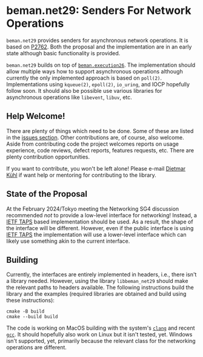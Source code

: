 # beman.net29: Senders For Network Operations

`beman.net29` provides senders for asynchronous network operations.
It is based on [P2762](http://wg21.link/p2762). Both the proposal
and the implementation are in an early state although basic
functionality is provided.

`beman.net29` builds on top of [`beman.execution26`](https://github.com/bemanproject/execution26). The
implementation should allow multiple ways how to support asynchronous
operations although currently the only implemented approach is based
on `poll(2)`. Implementations using `kqueue(2)`, `epoll(2)`,
`io_uring`, and IOCP hopefully follow soon. It should also be
possible use various libraries for asynchronous operations like
`libevent`, `libuv`, etc.

## Help Welcome!

There are plenty of things which need to be done. Some of these
are listed in the [issues section](https://github.com/bemanproject/net29/issues).
Other contributions are, of course, also welcome. Aside from contributing
code the project welcomes reports on usage experience, code reviews, defect
reports, features requests, etc. There are plenty contribution opportunities.

If you want to contribute, you won't be left alone! Please e-mail
[Dietmar Kühl](mailto:dietmar.kuehl@me.com) if want help or mentoring
for contributing to the library.

## State of the Proposal

At the February 2024/Tokyo meeting the Networking SG4 discussion
recommended _not_ to provide a low-level interface for networking!
Instead, a [IETF TAPS](https://datatracker.ietf.org/wg/taps/documents/)
based implementation should be used. As a result, the shape of the
interface will be different. However, even if the public interface
is using [IETF TAPS](https://datatracker.ietf.org/wg/taps/documents/)
the implementation will use a lower-level interface which can likely
use something akin to the current interface.

## Building

Currently, the interfaces are entirely implemented in headers, i.e.,
there isn't a library needed. However, using the library `libbeman_net29`
should make the relevant paths to headers available.  The following
instructions build the library and the examples (required libraries are
obtained and build using these instructions):

    cmake -B build
    cmake --build build

The code is working on MacOS building with the system's
[`clang`](https://clang.llvm.org/) and recent [`gcc`](http://gcc.gnu.org/).
It should hopefully also work on Linux but it isn't tested, yet.
Windows isn't supported, yet, primarily because the relevant class
for the networking operations are different.